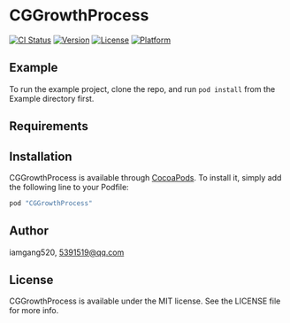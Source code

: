 # CGGrowthProcess

[![CI Status](http://img.shields.io/travis/iamgang520/CGGrowthProcess.svg?style=flat)](https://travis-ci.org/iamgang520/CGGrowthProcess)
[![Version](https://img.shields.io/cocoapods/v/CGGrowthProcess.svg?style=flat)](http://cocoapods.org/pods/CGGrowthProcess)
[![License](https://img.shields.io/cocoapods/l/CGGrowthProcess.svg?style=flat)](http://cocoapods.org/pods/CGGrowthProcess)
[![Platform](https://img.shields.io/cocoapods/p/CGGrowthProcess.svg?style=flat)](http://cocoapods.org/pods/CGGrowthProcess)

## Example

To run the example project, clone the repo, and run `pod install` from the Example directory first.

## Requirements

## Installation

CGGrowthProcess is available through [CocoaPods](http://cocoapods.org). To install
it, simply add the following line to your Podfile:

```ruby
pod "CGGrowthProcess"
```

## Author

iamgang520, 5391519@qq.com

## License

CGGrowthProcess is available under the MIT license. See the LICENSE file for more info.
